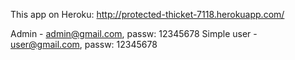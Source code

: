 This app on Heroku:
http://protected-thicket-7118.herokuapp.com/

Admin - admin@gmail.com, passw: 12345678
Simple user - user@gmail.com, passw: 12345678
